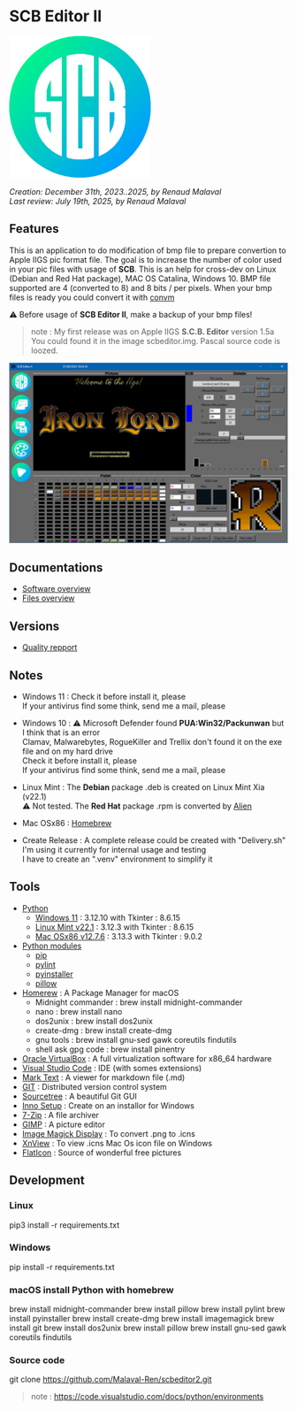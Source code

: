 
# **SCB Editor II**

![Alt text](scbeditor2_T_256x256.png "scbeditor2")

_Creation: December 31th, 2023..2025, by Renaud Malaval_  
_Last review: July 19th, 2025, by Renaud Malaval_

## Features

  This is an application to do modification of bmp file to prepare convertion to Apple IIGS pic format file.
  The goal is to increase the number of color used in your pic files with usage of **SCB**.
  This is an help for cross-dev on Linux (Debian and Red Hat package), MAC OS Catalina, Windows 10.
  BMP file supported are 4 (converted to 8) and 8 bits / per pixels.
  When your bmp files is ready you could convert it with [convm](https://github.com/Malaval-Ren/ConvM)

  :warning: Before usage of **SCB Editor II**, make a backup of your bmp files!

> note : My first release was on Apple IIGS **S.C.B. Editor** version 1.5a
> You could found it in the image scbeditor.img.
> Pascal source code is loozed.

![Alt text](./Documents/presentation.png "SCBEditor II")

## **Documentations**

- [Software overview](Documents/manual.md)
- [Files overview](Documents/Catalog_Files.md)

## **Versions**

- [Quality repport](Quality_pylint_log.md)

## **Notes**

- Windows 11 :
Check it before install it, please  
If your antivirus find some think, send me a mail, please  

- Windows 10 :
:warning: Microsoft Defender found **PUA:Win32/Packunwan** but I think that is an error  
Clamav, Malwarebytes, RogueKiller and Trellix don't found it on the exe file and on my hard drive  
Check it before install it, please  
If your antivirus find some think, send me a mail, please  

- Linux Mint :
The **Debian** package .deb is created on Linux Mint Xia (v22.1)  
:warning: Not tested. The **Red Hat** package .rpm is converted by [Alien](https://joeyh.name/code/alien/)  

- Mac OSx86 :
[Homebrew](https://brew.sh/)  

- Create Release :
A complete release could be created with "Delivery.sh"  
I'm using it currently for internal usage and testing  
I have to create an ".venv" environment to simplify it  

## **Tools**

- [Python](https://www.python.org/)
  - [Windows 11](https://www.microsoft.com/en-us/software-download/windows11) : 3.12.10 with Tkinter : 8.6.15
  - [Linux Mint v22.1](https://linuxmint.com/) : 3.12.3  with Tkinter : 8.6.15
  - [Mac OSx86 v12.7.6](https://apps.apple.com/fr/app/macos-monterey/id1576738294?mt=12) : 3.13.3 with Tkinter : 9.0.2
- [Python modules](https://pypi.org/)
  - [pip](https://pypi.org/project/pip/)
  - [pylint](https://pypi.org/project/pylint/)
  - [pyinstaller](https://pyinstaller.org/en/stable/)
  - [pillow](https://pypi.org/project/pillow/)
- [Homerew](https://brew.sh/) : A Package Manager for macOS
  - Midnight commander : brew install midnight-commander
  - nano : brew install nano
  - dos2unix : brew install dos2unix
  - create-dmg : brew install create-dmg
  - gnu tools : brew install gnu-sed gawk coreutils findutils
  - shell ask gpg code : brew install pinentry
- [Oracle VirtualBox](https://www.virtualbox.org/) : A full virtualization software for x86_64 hardware
- [Visual Studio Code](https://code.visualstudio.com/) : IDE (with somes extensions)
- [Mark Text](https://www.marktext.cc/) : A viewer for markdown file (.md)
- [GIT](https://git-scm.com/) : Distributed version control system
- [Sourcetree](https://sourcetreeapp.com/) : A beautiful Git GUI
- [Inno Setup](https://jrsoftware.org/isinfo.php) : Create on an installor for Windows
- [7-Zip](https://www.7-zip.org/) : A file archiver
- [GIMP](https://www.gimp.org/) : A picture editor
- [Image Magick Display](https://imagemagick.org/) : To convert .png to .icns
- [XnView](https://www.xnview.com/) : To view .icns Mac Os icon file on Windows
- [FlatIcon](https://www.flaticon.com) : Source of wonderful free pictures

## **Development**

### **Linux**

pip3 install -r requirements.txt

### **Windows**

pip install -r requirements.txt

### **macOS** install Python with homebrew

brew install midnight-commander
brew install pillow
brew install pylint
brew install pyinstaller
brew install create-dmg
brew install imagemagick
brew install git
brew install dos2unix
brew install pillow
brew install gnu-sed gawk coreutils findutils

### Source code

git clone https://github.com/Malaval-Ren/scbeditor2.git

>note : https://code.visualstudio.com/docs/python/environments
